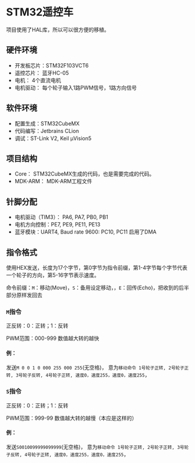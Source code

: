 # STM32遥控车

项目使用了HAL库，所以可以很方便的移植。

## 硬件环境
- 开发板芯片：STM32F103VCT6
- 遥控芯片： 蓝牙HC-05
- 电机： 4个直流电机
- 电机驱动： 每个轮子输入1路PWM信号，1路方向信号

## 软件环境
- 配置生成：STM32CubeMX
- 代码编写：Jetbrains CLion
- 调试：ST-Link V2, Keil μVision5

## 项目结构
- Core： STM32CubeMX生成的代码，也是需要完成的代码。
- MDK-ARM： MDK-ARM工程文件

## 针脚分配
- 电机驱动（TIM3）： PA6, PA7, PB0, PB1
- 电机方向控制：PE7, PE9, PE11, PE13
- 蓝牙模块：UART4, Baud rate 9600: PC10, PC11
启用了DMA

## 指令格式
使用HEX发送，长度为17个字节，第0字节为指令前缀，第1-4字节每个字节代表一个轮子的方向，第5-16字节表示速度。

命令前缀：`M`：移动(Move)，`S`：备用设定移动，，`E`：回传(Echo)，把收到的后半部分原样发回去

### `M`指令

正反转：0：正转；1：反转

PWM范围：000-999
数值越大转的越快

#### 例：
发送`M 0 0 1 0 000 255 000 255`(无空格)，
意为`移动命令 1号轮子正转, 2号轮子正转, 3号轮子反转, 4号轮子正转, 速度0，速度255，速度0，速度255`，

### `S`指令

正反转：0：正转；1：反转

PWM范围：999-99
数值越大转的越慢（本应是这样的）

#### 例：
发送`S0010099999099999`(无空格)，
意为`移动命令 1号轮子正转, 2号轮子正转, 3号轮子反转, 4号轮子正转, 速度0，速度255，速度0，速度255`，

